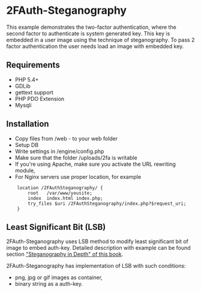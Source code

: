 2FAuth-Steganography
================

This example demonstrates the two-factor authentication, where the second factor to authenticate is system    generated key. This key is embedded in a user image using the technique of steganography. 
To pass 2 factor authentication the user needs load an image with embedded key.


Requirements
------------
* PHP 5.4+
* GDLib
* gettext support
* PHP PDO Extension
* Mysqli

Installation
------------
* Copy files from /web - to your web folder
* Setup DB 
* Write settings in /engine/config.php
* Make sure that the folder /uploads/2fa is writable
* If you're using Apache, make sure you activate the URL rewriting module, 
* For Nginx servers use proper location, for example
```
    location /2FAuthSteganography/ {
        root   /var/www/yousite;
        index  index.html index.php;
        try_files $uri /2FAuthSteganography/index.php?$request_uri;
    }
```

Least Significant Bit (LSB)
---------------------------
2FAuth-Steganography uses LSB method to modify least significant bit of image to embed auth-key. 
Detailed description with example can be found section ["Steganography in Depth" of this book](http://books.google.com.ua/books?id=qGcum1ZWkiYC&pg=PA37&source=gbs_toc_r&cad=3#v=onepage&q&f=false).

2FAuth-Steganography has implementation of LSB with such conditions:
* png, jpg or gif images as container,
* binary string as a auth-key.
 
